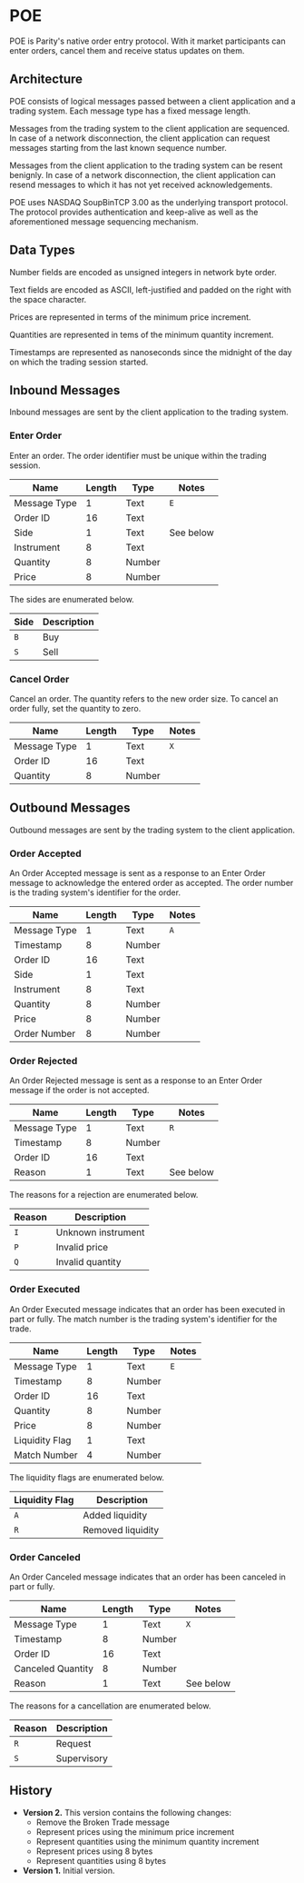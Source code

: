 # POE

POE is Parity's native order entry protocol. With it market participants can
enter orders, cancel them and receive status updates on them.

## Architecture

POE consists of logical messages passed between a client application and a
trading system. Each message type has a fixed message length.

Messages from the trading system to the client application are sequenced. In
case of a network disconnection, the client application can request messages
starting from the last known sequence number.

Messages from the client application to the trading system can be resent
benignly. In case of a network disconnection, the client application can
resend messages to which it has not yet received acknowledgements.

POE uses NASDAQ SoupBinTCP 3.00 as the underlying transport protocol. The
protocol provides authentication and keep-alive as well as the aforementioned
message sequencing mechanism.

## Data Types

Number fields are encoded as unsigned integers in network byte order.

Text fields are encoded as ASCII, left-justified and padded on the right with
the space character.

Prices are represented in terms of the minimum price increment.

Quantities are represented in tems of the minimum quantity increment.

Timestamps are represented as nanoseconds since the midnight of the day on
which the trading session started.

## Inbound Messages

Inbound messages are sent by the client application to the trading system.

### Enter Order

Enter an order. The order identifier must be unique within the trading session.

Name         | Length | Type   | Notes
-------------|--------|--------|----------
Message Type |      1 | Text   | `E`
Order ID     |     16 | Text   |
Side         |      1 | Text   | See below
Instrument   |      8 | Text   |
Quantity     |      8 | Number |
Price        |      8 | Number |

The sides are enumerated below.

Side | Description
-----|------------
`B`  | Buy
`S`  | Sell

### Cancel Order

Cancel an order. The quantity refers to the new order size. To cancel an order
fully, set the quantity to zero.

Name         | Length | Type   | Notes
-------------|--------|--------|------
Message Type |      1 | Text   | `X`
Order ID     |     16 | Text   |
Quantity     |      8 | Number |

## Outbound Messages

Outbound messages are sent by the trading system to the client application.

### Order Accepted

An Order Accepted message is sent as a response to an Enter Order message to
acknowledge the entered order as accepted. The order number is the trading
system's identifier for the order.

Name         | Length | Type   | Notes
-------------|--------|--------|------
Message Type |      1 | Text   | `A`
Timestamp    |      8 | Number |
Order ID     |     16 | Text   |
Side         |      1 | Text   |
Instrument   |      8 | Text   |
Quantity     |      8 | Number |
Price        |      8 | Number |
Order Number |      8 | Number |

### Order Rejected

An Order Rejected message is sent as a response to an Enter Order message if
the order is not accepted.

Name         | Length | Type   | Notes
-------------|--------|--------|----------
Message Type |      1 | Text   | `R`
Timestamp    |      8 | Number |
Order ID     |     16 | Text   |
Reason       |      1 | Text   | See below

The reasons for a rejection are enumerated below.

Reason | Description
-------|-------------------
`I`    | Unknown instrument
`P`    | Invalid price
`Q`    | Invalid quantity

### Order Executed

An Order Executed message indicates that an order has been executed in part or
fully. The match number is the trading system's identifier for the trade.

Name           | Length | Type   | Notes
---------------|--------|--------|------
Message Type   |      1 | Text   | `E`
Timestamp      |      8 | Number |
Order ID       |     16 | Text   |
Quantity       |      8 | Number |
Price          |      8 | Number |
Liquidity Flag |      1 | Text   |
Match Number   |      4 | Number |

The liquidity flags are enumerated below.

Liquidity Flag | Description
---------------|------------------
`A`            | Added liquidity
`R`            | Removed liquidity

### Order Canceled

An Order Canceled message indicates that an order has been canceled in part or
fully.

Name              | Length | Type   | Notes
------------------|--------|--------|----------
Message Type      |      1 | Text   | `X`
Timestamp         |      8 | Number |
Order ID          |     16 | Text   |
Canceled Quantity |      8 | Number |
Reason            |      1 | Text   | See below

The reasons for a cancellation are enumerated below.

Reason | Description
-------|------------
`R`    | Request
`S`    | Supervisory

## History

- **Version 2.** This version contains the following changes:
  - Remove the Broken Trade message
  - Represent prices using the minimum price increment
  - Represent quantities using the minimum quantity increment
  - Represent prices using 8 bytes
  - Represent quantities using 8 bytes
- **Version 1.** Initial version.
